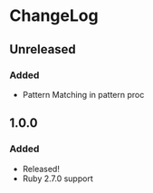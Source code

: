 # ChangeLog

## Unreleased
### Added
 - Pattern Matching in pattern proc

## 1.0.0
### Added
 - Released!
 - Ruby 2.7.0 support
